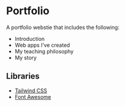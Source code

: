 # Portfolio
A portfolio webstie that includes the following:
- Introduction
- Web apps I've created
- My teaching philosophy
- My story

## Libraries
- [Tailwind CSS](https://tailwindcss.com/)
- [Font Awesome](https://fontawesome.com/)